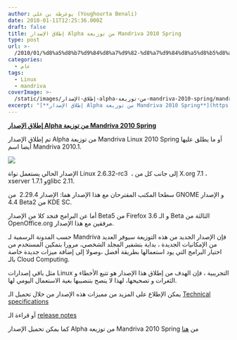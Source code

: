 ```yaml
---
author: يوغرطة بن علي (Youghourta Benali)
date: 2010-01-11T12:25:36.000Z
draft: false
title: إطلاق الإصدار Alpha من توزيعة Mandriva 2010 Spring
type: post
url: >-
  /2010/01/%d8%a5%d8%b7%d9%84%d8%a7%d9%82-%d8%a7%d9%84%d8%a5%d8%b5%d8%af%d8%a7%d8%b1-alpha-%d9%85%d9%86-%d8%aa%d9%88%d8%b2%d9%8a%d8%b9%d8%a9-mandriva-2010-spring/
categories:
  - عام
tags:
  - Linux
  - mandriva
coverImage: >-
  /static/images/إطلاق-الإصدار-alpha-من-توزيعة-mandriva-2010-spring/mandrivalogo-300x75.jpg
excerpt: "[**إطلاق الإصدار Alpha من توزيعة Mandriva 2010 Spring**](https://www.it-scoop.com/2010/01/%d8%a5%d8%b7%d9%84%d8%a7%d9%82-%d8%a7%d9%84%d8%a5%d8%b5%d8%af%d8%a7%d8%b1-alpha-%d9%85%d9%86-%d8%aa%d9%88%d8%b2%d9%8a%d8%b9%d8%a9-mandriva-2010-spring/)\n\nتم إطلاق الإصدار Alpha من توزيعة Mandriva Linux 2010 Spring أو ما يطلق عليها أيضا اسم Mandriva 2010.1.\n\n\n\nالإصدار الحالي يستعمل نواة Linux 2.6.32-rc3 \_، إلى جانب كل من X.org 7.1 ، xserver 1.7.1"
---
```

[**إطلاق الإصدار Alpha من توزيعة Mandriva 2010 Spring**](https://www.it-scoop.com/2010/01/%d8%a5%d8%b7%d9%84%d8%a7%d9%82-%d8%a7%d9%84%d8%a5%d8%b5%d8%af%d8%a7%d8%b1-alpha-%d9%85%d9%86-%d8%aa%d9%88%d8%b2%d9%8a%d8%b9%d8%a9-mandriva-2010-spring/)

تم إطلاق الإصدار Alpha من توزيعة Mandriva Linux 2010 Spring أو ما يطلق عليها أيضا اسم Mandriva 2010.1.

![](/static/images/إطلاق-الإصدار-alpha-من-توزيعة-mandriva-2010-spring/mandrivalogo-300x75.jpg)

الإصدار الحالي يستعمل نواة Linux 2.6.32-rc3  ، إلى جانب كل من X.org 7.1 ، xserver 1.7.1 وglibc 2.11.

سطحا المكتب المقترحان مع هذا الإصدار هما: الإصدار 2.29.4  من GNOME و الإصدار 4.4 Beta2 من KDE SC.

أما عن البرامج فنجد كلا من الإصدار Beta5 من Firefox 3.6 و الـ Beta الثالثة من OpenOffice.org مرفقين مع هذا الإصدار.

حسب المدونة الرسمية لـ Mandriva فإن الإصدار الجديد من هذه التوزيعة سيوفر العديد من الإمكانيات الجديدة ، بداية بتشفير المجلد الشخصي، مرورا بتمكين المستخدم من اختيار البرامج التي يود استعمالها بطريقة أفضل ،وصولا إلى إضافة ميزات جديدة خاصة بالـ Cloud Computing.

مثل باقي إصدارات Linux التجريبية ، فإن الهدف من إطلاق هذا الإصدار هو تتبع الأخطاء و الثغرات و تصحيحها، لهذا لا ينصح بتنصيبها بغية الاستعمال اليومي لها.

يمكن الإطلاع على المزيد من مميزات هذه الإصدار من خلال تحميل الـ [Technical specifications](http://wiki.mandriva.com/en/uploads/e/e9/Specs2010spring.pdf)

أو قراءة الـ [release notes](http://wiki.mandriva.com/en/2010.1\_Alpha\_1)

كما يمكن تحميل الإصدار Alpha من توزيعة Mandriva 2010 Spring من [هنا](http://wiki.mandriva.com/en/2010.1\_Alpha\_1#Europe)
